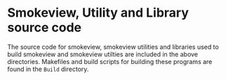 #  Smokeview, Utility and Library source  code

The source code for smokeview, smokeview utilities and libraries used to build smokeview and smokeview utilties are included in the above directories. Makefiles and build scripts for building these programs are found in the `Build` directory.


